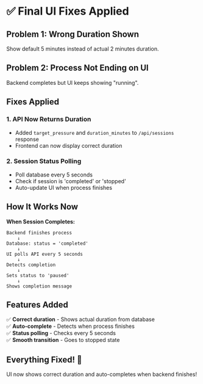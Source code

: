 # ✅ Final UI Fixes Applied

## Problem 1: Wrong Duration Shown

Show default 5 minutes instead of actual 2 minutes duration.

## Problem 2: Process Not Ending on UI

Backend completes but UI keeps showing "running".

## Fixes Applied

### 1. API Now Returns Duration
- Added `target_pressure` and `duration_minutes` to `/api/sessions` response
- Frontend can now display correct duration

### 2. Session Status Polling
- Poll database every 5 seconds
- Check if session is 'completed' or 'stopped'
- Auto-update UI when process finishes

## How It Works Now

**When Session Completes:**
```
Backend finishes process
    ↓
Database: status = 'completed'
    ↓
UI polls API every 5 seconds
    ↓
Detects completion
    ↓
Sets status to 'paused'
    ↓
Shows completion message
```

## Features Added

✅ **Correct duration** - Shows actual duration from database  
✅ **Auto-complete** - Detects when process finishes  
✅ **Status polling** - Checks every 5 seconds  
✅ **Smooth transition** - Goes to stopped state  

## Everything Fixed! 🎉

UI now shows correct duration and auto-completes when backend finishes!

